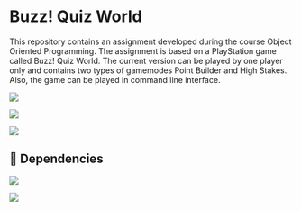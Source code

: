 # Buzz! Quiz World

This repository contains an assignment developed during
the course Object Oriented Programming. The assignment is based 
on a PlayStation game called Buzz! Quiz World. The current version
can be played by one player only and contains two types of gamemodes 
Point Builder and High Stakes. Also, the game can be played in command line
interface.

![](https://img.shields.io/badge/IDE-IntelliJ_IDEA-informational?style=flat-square&logo=intellij-idea&logoColor=white&color=informational)

![](https://img.shields.io/badge/Code-Java_11-informational?style=flat-square&logo=Java&logoColor=white&color=informational)

![](https://img.shields.io/badge/VCS-Git-informational?style=flat-square&logo=Git&logoColor=white&color=informational)


## 🔧 Dependencies

![](https://img.shields.io/badge/JDK-Java_11.0.8-informational?style=flat-square&logo=Java&logoColor=white&color=informational)

![](https://img.shields.io/badge/JUnit-JUnit_5.4-informational?style=flat-square&logo=Java&logoColor=white&color=informational)
